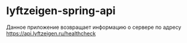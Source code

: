 # lyftzeigen-spring-api

Данное приложение возвращает информацию о сервере по адресу https://api.lyftzeigen.ru/healthcheck